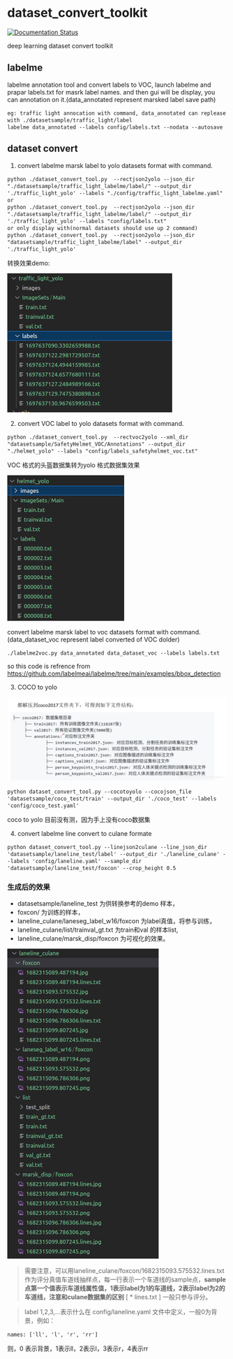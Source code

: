 <!--
 * @Description: 
 * @Date: 2024-05-13 19:06:07
 * @LastEditTime: 2024-05-16 18:54:58
 * @Author: porter
 * @FilePath: /dataset_convert_toolkit/README.md
-->
# dataset_convert_toolkit

[![Documentation Status]()]()

deep learning dataset convert toolkit

## labelme 

labelme annotation tool and convert labels to VOC, launch labelme and prapar labels.txt for masrk label names. and then gui will be display, you can annotation on it.(data_annotated represent marsked label save path)

``` 
eg: traffic light annocation with command, data_annotated can replease with ./datasetsample/traffic_light/label
labelme data_annotated --labels config/labels.txt --nodata --autosave
```

## dataset convert

1. convert labelme marsk label to yolo datasets format with command.

```
python ./dataset_convert_tool.py  --rectjson2yolo --json_dir "./datasetsample/traffic_light_labelme/label/" --output_dir './traffic_light_yolo' --labels "./config/traffic_light_labelme.yaml"
or 
python ./dataset_convert_tool.py  --rectjson2yolo --json_dir "./datasetsample/traffic_light_labelme/label/" --output_dir './traffic_light_yolo' --labels "config/labels.txt"
or only display with(normal datasets should use up 2 command)
python ./dataset_convert_tool.py  --rectjson2yolo --json_dir "datasetsample/traffic_light_labelme/label" --output_dir './traffic_light_yolo'
```

转换效果demo:

![](img/labelmejson2yolo.png)


2. convert VOC label to yolo datasets format with command.


```
python ./dataset_convert_tool.py  --rectvoc2yolo --xml_dir "datasetsample/SafetyHelmet_VOC/Annotations" --output_dir  "./helmet_yolo" --labels "config/labels_safetyhelmet_voc.txt"
```

VOC 格式的头盔数据集转为yolo 格式数据集效果

![](img/voc2yolo_helmet_demo.png)


convert labelme marsk label to voc datasets format with command.(data_dataset_voc represent label converted of VOC dolder)

```
./labelme2voc.py data_annotated data_dataset_voc --labels labels.txt
```

so this code is refrence from https://github.com/labelmeai/labelme/tree/main/examples/bbox_detection

3. COCO to yolo

![coco folder](img/coco_folder_sample.png)

```
python dataset_convert_tool.py --cocotoyolo --cocojson_file 'datasetsample/coco_test/train' --output_dir './coco_test' --labels 'config/coco_test.yaml'
```

coco to yolo 目前没有测，因为手上没有coco数据集


4. convert labelme line convert to culane formate

```
python dataset_convert_tool.py --linejson2culane --line_json_dir 'datasetsample/laneline_test/label' --output_dir './laneline_culane' --labels 'config/laneline.yaml' --sample_dir 'datasetsample/laneline_test/foxcon' --crop_height 0.5
```

### 生成后的效果

- datasetsample/laneline_test 为供转换参考的demo 样本，
- foxcon/ 为训练的样本，
- laneline_culane/laneseg_label_w16/foxcon 为label真值，将参与训练， 
- laneline_culane/list/trainval_gt.txt 为train和val 的样本list, 
- laneline_culane/marsk_disp/foxcon 为可视化的效果。

![](img/labelmeline2laneline_culane_format.png)

> 需要注意，可以用laneline_culane/foxcon/1682315093.575532.lines.txt 作为评分真值车道线抽样点，每一行表示一个车道线的sample点，**sample点第一个值表示车道线属性值，1表示label为1的车道线，2表示label为2的车道线，注意和culane数据集的区别** [ * lines.txt ] 一般只参与评分。

> label 1,2,3,...表示什么在 config/laneline.yaml 文件中定义，一般0为背景，例如：

```
names: ['ll', 'l', 'r', 'rr']
```
则，0 表示背景，1表示ll，2表示l，3表示r，4表示rr

